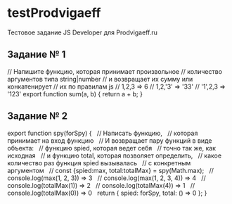 # testProdvigaeff
Тестовое задание JS Developer для Prodvigaeff.ru

## Задание № 1
// Напишите функцию, которая принимает произвольное
// количество аргументов типа string|number
// и возвращает их сумму или конкатенирует
// их по правилам js
// 1,2,3 => 6
// 1,2,'3' => '33'
// '1',2,3 => '123'
export function sum(a, b) {
  return a + b;
}

## Задание № 2
export function spy(forSpy) {
  // Написать функцию,
  // которая принимает на вход функцию
  // И возвращает пару функций в виде объекта:
  // функцию spied, которая ведет себя
  // точно так же, как исходная
  // и функцию total, которая позволяет определить,
  // какое количество раз функция spied вызывалась
  // с конкретным аргументом
  // const {spied:max, total:totalMax} = spy(Math.max);
  // console.log(max(1, 2, 3)) => 3
  // console.log(max(1, 2, 3, 4)) => 4
  // console.log(totalMax(1)) => 2
  // console.log(totalMax(4)) => 1
  // console.log(totalMax(0)) => 0
  return { spied: forSpy, total: () => 0 };
}